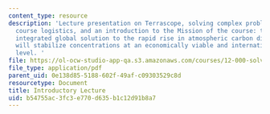 ```yaml
---
content_type: resource
description: 'Lecture presentation on Terrascope, solving complex problems, past missions,
  course logistics, and an introduction to the Mission of the course: to propose an
  integrated global solution to the rapid rise in atmospheric carbon dioxide that
  will stabilize concentrations at an economically viable and internationally acceptable
  level. '
file: https://ol-ocw-studio-app-qa.s3.amazonaws.com/courses/12-000-solving-complex-problems-fall-2009/b54755ac3fc3e770d635b1c12d91b8a7_MIT12_000F09_lec_intro.pdf
file_type: application/pdf
parent_uid: 0e138d85-5188-602f-49af-c09303529c8d
resourcetype: Document
title: Introductory Lecture
uid: b54755ac-3fc3-e770-d635-b1c12d91b8a7
---
```

